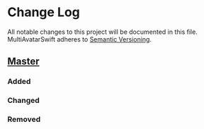 # Change Log
All notable changes to this project will be documented in this file.
MultiAvatarSwift adheres to [Semantic Versioning](http://semver.org/).

## [Master](https://github.com/johannfza/MultiAvatarSwift)
### Added

### Changed

### Removed

